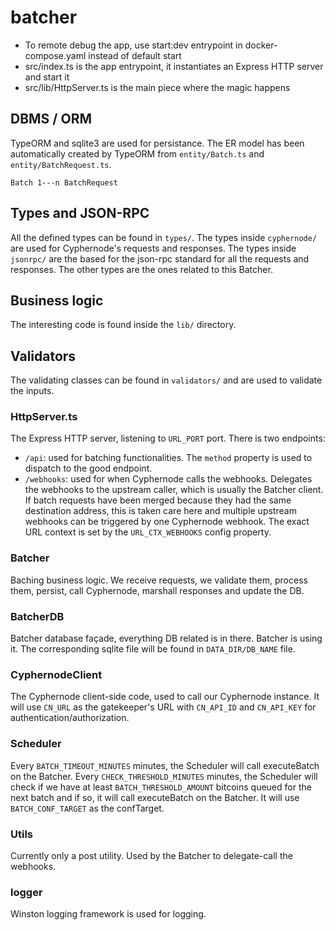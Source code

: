 # batcher

- To remote debug the app, use start:dev entrypoint in docker-compose.yaml instead of default start
- src/index.ts is the app entrypoint, it instantiates an Express HTTP server and start it
- src/lib/HttpServer.ts is the main piece where the magic happens

## DBMS / ORM

TypeORM and sqlite3 are used for persistance.  The ER model has been automatically created by TypeORM from `entity/Batch.ts` and `entity/BatchRequest.ts`.

```asciimodel
Batch 1---n BatchRequest
```

## Types and JSON-RPC

All the defined types can be found in `types/`.  The types inside `cyphernode/` are used for Cyphernode's requests and responses.  The types inside `jsonrpc/` are the based for the json-rpc standard for all the requests and responses.  The other types are the ones related to this Batcher.

## Business logic

The interesting code is found inside the `lib/` directory.

## Validators

The validating classes can be found in `validators/` and are used to validate the inputs.

### HttpServer.ts

The Express HTTP server, listening to `URL_PORT` port.  There is two endpoints:

- `/api`: used for batching functionalities.  The `method` property is used to dispatch to the good endpoint.
- `/webhooks`: used for when Cyphernode calls the webhooks.  Delegates the webhooks to the upstream caller, which is usually the Batcher client.  If batch requests have been merged because they had the same destination address, this is taken care here and multiple upstream webhooks can be triggered by one Cyphernode webhook.  The exact URL context is set by the `URL_CTX_WEBHOOKS` config property.

### Batcher

Baching business logic.  We receive requests, we validate them, process them, persist, call Cyphernode, marshall responses and update the DB.

### BatcherDB

Batcher database façade, everything DB related is in there.  Batcher is using it.  The corresponding sqlite file will be found in `DATA_DIR/DB_NAME` file.

### CyphernodeClient

The Cyphernode client-side code, used to call our Cyphernode instance.  It will use `CN_URL` as the gatekeeper's URL with `CN_API_ID` and `CN_API_KEY` for authentication/authorization.

### Scheduler

Every `BATCH_TIMEOUT_MINUTES` minutes, the Scheduler will call executeBatch on the Batcher.  Every `CHECK_THRESHOLD_MINUTES` minutes, the Scheduler will check if we have at least `BATCH_THRESHOLD_AMOUNT` bitcoins queued for the next batch and if so, it will call executeBatch on the Batcher.  It will use `BATCH_CONF_TARGET` as the confTarget.

### Utils

Currently only a post utility.  Used by the Batcher to delegate-call the webhooks.

### logger

Winston logging framework is used for logging.
